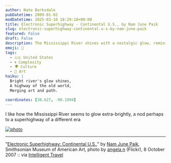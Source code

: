 ```yaml
---
author: Nate Barksdale
pubDatetime: 2009-01-02
modDatetime: 2025-03-10 18:29:18+00:00
title: Electronic Superhighway - Continental U.S., by Nam June Paik
slug: electronic-superhighway-continental-u-s-by-nam-june-paik
featured: False
draft: False
description: The Mississippi River shines with a nostalgic glow, reminiscent of a historic superhighway. "[Electronic Superhighway
emoji: 🌉
tags:
  - 🇺🇸 United States
  - 🌀 Complexity
  - 🌍 Culture
  - 🎨 Art
haiku: |
  Bright river's glow shines,  
  A highway of the old world,  
  Merging art and path.

coordinates: [38.627, -90.1994]
---
```


I like how the Mississippi River seems to glow extra-brightly, a nod perhaps to a superhighway of a different era

[![photo](http://culture-making.com/media/1577071815_12c03a177f_b.jpg)](http://www.flickr.com/photos/aon/1577071815/)

---

"[Electronic Superhighway: Continental U.S.](http://www.flickr.com/photos/aon/1577071815/)," by [Nam June Paik](http://en.wikipedia.org/wiki/Nam_June_Paik), Smithsonian Museum of American Art, photo by [angela n](http://www.flickr.com/photos/aon/1577071815/) (Flickr), 8 October 2007 :: via [Intelligent Travel](http://www.flickr.com/groups/intelligent_travel/pool/)
